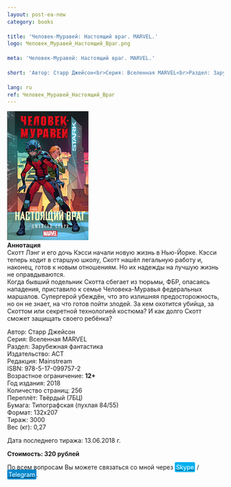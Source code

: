 ```yaml
---
layout: post-ea-new
category: books

title: 'Человек-Муравей: Настоящий враг. MARVEL.'
logo: Человек_Муравей_Настоящий_Враг.png

meta: 'Человек-Муравей: Настоящий враг. MARVEL.'

short: 'Автор: Старр Джейсон<br>Серия: Вселенная MARVEL<br>Раздел: Зарубежная фантастика<br>Издательство: АСТ<br>Редакция: Mainstream<br>ISBN: 978-5-17-099757-2<br>Возрастное ограничение: 12+'

lang: ru
ref: Человек_Муравей_Настоящий_Враг
---
```


<a data-fancybox="gallery" href="/img/books/Человек_Муравей_Настоящий_Враг.png"><img src="/img/books/Человек_Муравей_Настоящий_Враг.png" alt=""></a>  
**Аннотация**  
Скотт Лэнг и его дочь Кэсси начали новую жизнь в Нью-Йорке. Кэсси теперь ходит в старшую школу, Скотт нашёл легальную работу и, наконец, готов к новым отношениям. Но их надежды на лучшую жизнь не оправдываются.  
Когда бывший подельник Скотта сбегает из тюрьмы, ФБР, опасаясь нападения, приставило к семье Человека-Муравья федеральных маршалов. Супергерой убеждён, что это излишняя предосторожность, но он не знает, на что готов пойти злодей. За кем охотится убийца, за Скоттом или секретной технологией костюма? И как долго Скотт сможет защищать своего ребёнка?

Автор: Старр Джейсон  
Серия: Вселенная MARVEL  
Раздел: Зарубежная фантастика  
Издательство: АСТ  
Редакция: Mainstream  
ISBN: 978-5-17-099757-2  
Возрастное ограничение: **12+**  
Год издания: 2018  
Количество страниц: 256  
Переплёт: Твёрдый  (7БЦ)  
Бумага: Типографская (пухлая 84/55)  
Формат: 132х207  
Тираж: 3000  
Вес (кг): 0,27

Дата последнего тиража:	13.06.2018 г.

**Стоимость: 320 рублей**

По всем вопросам Вы можете связаться со мной через <a href="skype:chutkoy89?call" target="_blank"><span style="background-color:#00aff0; color:white; padding:3px; border-radius: 3px">Skype</span></a> / <a href="https://t.me/chutkoy" target="_blank"><span style="background-color:#0088cc; color:white; padding:3px; border-radius: 3px">Telegram</span></a>.